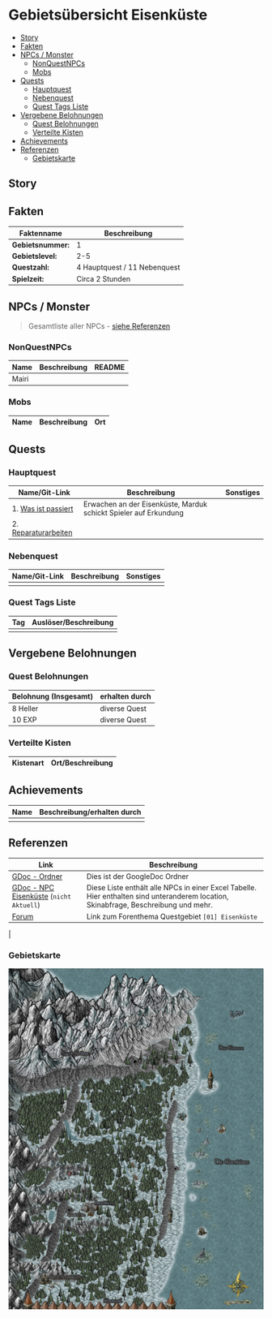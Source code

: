 # Gebietsübersicht Eisenküste <!-- omit in toc -->


- [Story](#story)
- [Fakten](#fakten)
- [NPCs / Monster](#npcs--monster)
    - [NonQuestNPCs](#nonquestnpcs)
    - [Mobs](#mobs)
- [Quests](#quests)
    - [Hauptquest](#hauptquest)
    - [Nebenquest](#nebenquest)
    - [Quest Tags Liste](#quest-tags-liste)
- [Vergebene Belohnungen](#vergebene-belohnungen)
    - [Quest Belohnungen](#quest-belohnungen)
    - [Verteilte Kisten](#verteilte-kisten)
- [Achievements](#achievements)
- [Referenzen](#referenzen)
    - [Gebietskarte](#gebietskarte)

## Story

## Fakten

|Faktenname| Beschreibung|
|---|---|
|**Gebietsnummer:**|1  |
|**Gebietslevel:**|2-5  |
|**Questzahl:**|4 Hauptquest / 11 Nebenquest  |
|**Spielzeit:**|Circa 2 Stunden|

## NPCs / Monster

> Gesamtliste aller NPCs - [siehe Referenzen](#referenzen)

### NonQuestNPCs

|Name         | Beschreibung| README|
| ---------------- | ---| ---|
|Mairi|  | |

### Mobs

|Name         | Beschreibung| Ort|
| ---------------- | ---| ---|

## Quests

### Hauptquest

|Name/Git-Link         | Beschreibung| Sonstiges|
| ---------------- | ---|---|
|1. [Was ist passiert](./hauptquest/1-was-ist-passiert/README.md) | Erwachen an der Eisenküste, Marduk schickt Spieler auf Erkundung |  |
|2. [Reparaturarbeiten](./hauptquest/2-reparaturarbeiten/README.md)

### Nebenquest

|Name/Git-Link         | Beschreibung| Sonstiges|
| ---------------- | ---|---|
|  |   |  |

### Quest Tags Liste
|Tag | Auslöser/Beschreibung|
| --- | --- |
|   |   |

## Vergebene Belohnungen

### Quest Belohnungen

|Belohnung (Insgesamt)       | erhalten durch| 
| ---------------- | ---|
|8 Heller  |diverse Quest  |
|10 EXP    |diverse Quest

### Verteilte Kisten

|Kistenart | Ort/Beschreibung|
| --- | --- |


## Achievements

|Name | Beschreibung/erhalten durch|
| --- | --- |
|  |   |

## Referenzen

| Link           | Beschreibung|
| ---------------- | ---| 
|[GDoc - Ordner](https://drive.google.com/drive/folders/0B-4wSu3oC_hnfkF3Z2d1RjktOGxGMGVIZjNjY29NSDk1cE4tNVBCbHdMUWRERHBKLVBhNzQ) | Dies ist der GoogleDoc Ordner|
|[GDoc - NPC Eisenküste](https://docs.google.com/spreadsheets/d/1CPzWnv-ctPoIfWIPTYSVD8u0v45-Pg5osyw9VEzgqQg/edit) (`nicht Aktuell`) | Diese Liste enthält alle NPCs in einer Excel Tabelle. Hier enthalten sind unteranderem location, Skinabfrage, Beschreibung und mehr.|
|[Forum](https://faldoria.de/board/index.php?thread/391-01-eisenk%C3%BCste-aktuell/)| Link zum Forenthema Questgebiet `[01] Eisenküste`|
|

### Gebietskarte

[![](gebietskarte_eisenkueste.png)](https://www2.pic-upload.de/img/35126571/Eisenkste.png)